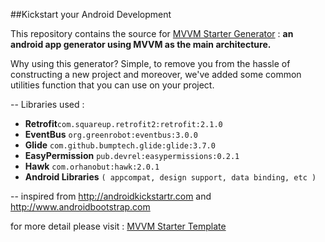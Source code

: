 ##Kickstart your Android Development

This repository contains the source for [MVVM Starter Generator](http://mvvm.flipbox.co.id) : **an android app generator using MVVM as the main architecture.**

Why using this generator? Simple, to remove you from the hassle of constructing a new project and moreover, we've added some common utilities function that you can use on your project.

--
Libraries used :

* **Retrofit**`com.squareup.retrofit2:retrofit:2.1.0`
* **EventBus** `org.greenrobot:eventbus:3.0.0`
* **Glide** `com.github.bumptech.glide:glide:3.7.0`
* **EasyPermission** `pub.devrel:easypermissions:0.2.1`
* **Hawk** `com.orhanobut:hawk:2.0.1`
* **Android Libraries** `( appcompat, design support, data binding, etc )`


--
inspired from http://androidkickstartr.com and http://www.androidbootstrap.com

for more detail please visit : [MVVM Starter Template](https://github.com/flipboxstudio/mvvm-starter)

